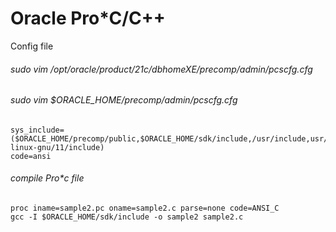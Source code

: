 # Oracle Pro*C/C++
Config file
###### sudo vim /opt/oracle/product/21c/dbhomeXE/precomp/admin/pcscfg.cfg
###### sudo vim $ORACLE_HOME/precomp/admin/pcscfg.cfg
```
sys_include=($ORACLE_HOME/precomp/public,$ORACLE_HOME/sdk/include,/usr/include,usr/lib/gcc/x86_64-linux-gnu/11/include)
code=ansi

```
###### compile Pro*c file
```
proc iname=sample2.pc oname=sample2.c parse=none code=ANSI_C
gcc -I $ORACLE_HOME/sdk/include -o sample2 sample2.c
``` 
